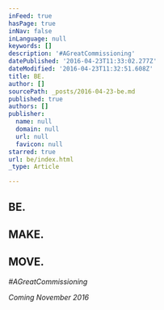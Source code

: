```yaml
---
inFeed: true
hasPage: true
inNav: false
inLanguage: null
keywords: []
description: '#AGreatCommissioning'
datePublished: '2016-04-23T11:33:02.277Z'
dateModified: '2016-04-23T11:32:51.608Z'
title: BE.
author: []
sourcePath: _posts/2016-04-23-be.md
published: true
authors: []
publisher:
  name: null
  domain: null
  url: null
  favicon: null
starred: true
url: be/index.html
_type: Article

---
```

## BE.

## MAKE.

## MOVE.

_\#AGreatCommissioning_

_Coming November 2016_